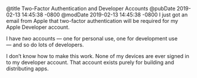 @title Two-Factor Authentication and Developer Accounts
@pubDate 2019-02-13 14:45:38 -0800
@modDate 2019-02-13 14:45:38 -0800
I just got an email from Apple that two-factor authentication will be required for my Apple Developer account.

I have *two* accounts — one for personal use, one for development use — and so do lots of developers.

I don’t know how to make this work. None of my devices are ever signed in to my developer account. That account exists purely for building and distributing apps.
